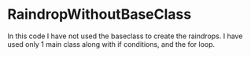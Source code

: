 # RaindropWithoutBaseClass
In this code I have not used the baseclass to create the raindrops. I have used only 1 main class along with if conditions, and the for loop.
